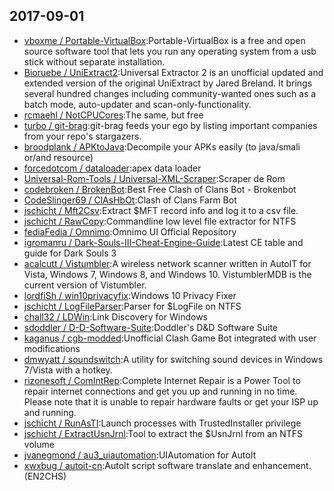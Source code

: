 ## 2017-09-01

* [vboxme / Portable-VirtualBox](https://github.com/vboxme/Portable-VirtualBox):Portable-VirtualBox is a free and open source software tool that lets you run any operating system from a usb stick without separate installation.
* [Bioruebe / UniExtract2](https://github.com/Bioruebe/UniExtract2):Universal Extractor 2 is an unofficial updated and extended version of the original UniExtract by Jared Breland. It brings several hundred changes including community-wanted ones such as a batch mode, auto-updater and scan-only-functionality.
* [rcmaehl / NotCPUCores](https://github.com/rcmaehl/NotCPUCores):The same, but free
* [turbo / git-brag](https://github.com/turbo/git-brag):git-brag feeds your ego by listing important companies from your repo's stargazers.
* [broodplank / APKtoJava](https://github.com/broodplank/APKtoJava):Decompile your APKs easily (to java/smali or/and resource)
* [forcedotcom / dataloader](https://github.com/forcedotcom/dataloader):apex data loader
* [Universal-Rom-Tools / Universal-XML-Scraper](https://github.com/Universal-Rom-Tools/Universal-XML-Scraper):Scraper de Rom
* [codebroken / BrokenBot](https://github.com/codebroken/BrokenBot):Best Free Clash of Clans Bot - Brokenbot
* [CodeSlinger69 / ClAsHbOt](https://github.com/CodeSlinger69/ClAsHbOt):Clash of Clans Farm Bot
* [jschicht / Mft2Csv](https://github.com/jschicht/Mft2Csv):Extract $MFT record info and log it to a csv file.
* [jschicht / RawCopy](https://github.com/jschicht/RawCopy):Commandline low level file extractor for NTFS
* [fediaFedia / Omnimo](https://github.com/fediaFedia/Omnimo):Omnimo UI Official Repository
* [igromanru / Dark-Souls-III-Cheat-Engine-Guide](https://github.com/igromanru/Dark-Souls-III-Cheat-Engine-Guide):Latest CE table and guide for Dark Souls 3
* [acalcutt / Vistumbler](https://github.com/acalcutt/Vistumbler):A wireless network scanner written in AutoIT for Vista, Windows 7, Windows 8, and Windows 10. VistumblerMDB is the current version of Vistumbler.
* [lordfiSh / win10privacyfix](https://github.com/lordfiSh/win10privacyfix):Windows 10 Privacy Fixer
* [jschicht / LogFileParser](https://github.com/jschicht/LogFileParser):Parser for $LogFile on NTFS
* [chall32 / LDWin](https://github.com/chall32/LDWin):Link Discovery for Windows
* [sdoddler / D-D-Software-Suite](https://github.com/sdoddler/D-D-Software-Suite):Doddler's D&D Software Suite
* [kaganus / cgb-modded](https://github.com/kaganus/cgb-modded):Unofficial Clash Game Bot integrated with user modifications
* [dmwyatt / soundswitch](https://github.com/dmwyatt/soundswitch):A utility for switching sound devices in Windows 7/Vista with a hotkey.
* [rizonesoft / ComIntRep](https://github.com/rizonesoft/ComIntRep):Complete Internet Repair is a Power Tool to repair internet connections and get you up and running in no time. Please note that it is unable to repair hardware faults or get your ISP up and running.
* [jschicht / RunAsTI](https://github.com/jschicht/RunAsTI):Launch processes with TrustedInstaller privilege
* [jschicht / ExtractUsnJrnl](https://github.com/jschicht/ExtractUsnJrnl):Tool to extract the $UsnJrnl from an NTFS volume
* [jvanegmond / au3_uiautomation](https://github.com/jvanegmond/au3_uiautomation):UIAutomation for AutoIt
* [xwxbug / autoit-cn](https://github.com/xwxbug/autoit-cn):AutoIt script software translate and enhancement.(EN2CHS)
